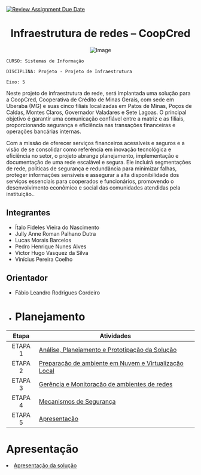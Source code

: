 [![Review Assignment Due Date](https://classroom.github.com/assets/deadline-readme-button-22041afd0340ce965d47ae6ef1cefeee28c7c493a6346c4f15d667ab976d596c.svg)](https://classroom.github.com/a/9lYuEWwT)
<h1 align="center">Infraestrutura de redes – CoopCred</h1> 

<p align="center">
  <img src="https://github.com/user-attachments/assets/70c8ec8d-d3f5-498a-89d8-6945f8f8224d" alt="Image" />
</p>


`CURSO: Sistemas de Informação`

`DISCIPLINA: Projeto - Projeto de Infraestrutura`

`Eixo: 5`

Neste projeto de infraestrutura de rede, será implantada uma solução para a CoopCred, Cooperativa de Crédito de Minas Gerais, com sede em Uberaba (MG) e suas cinco filiais localizadas em Patos de Minas, Poços de Caldas, Montes Claros, Governador Valadares e Sete Lagoas. O principal objetivo é garantir uma comunicação confiável entre a matriz e as filiais, proporcionando segurança e eficiência nas transações financeiras e operações bancárias internas.

Com a missão de oferecer serviços financeiros acessíveis e seguros e a visão de se consolidar como referência em inovação tecnológica e eficiência no setor, o projeto abrange planejamento, implementação e documentação de uma rede escalável e segura. Ele incluirá segmentações de rede, políticas de segurança e redundância para minimizar falhas, proteger informações sensíveis e assegurar a alta disponibilidade dos serviços essenciais para cooperados e funcionários, promovendo o desenvolvimento econômico e social das comunidades atendidas pela instituição..


## Integrantes

* Ítalo Fideles Vieira do Nascimento
* Jully Anne Roman Palhano Dutra
* Lucas Morais Barcelos
* Pedro Henrique Nunes Alves
* Victor Hugo Vasquez da Silva
* Vinícius Pereira Coelho

## Orientador

* Fábio Leandro Rodrigues Cordeiro

* # Planejamento

| Etapa         | Atividades |
|  :----:   | ----------- |
| ETAPA 1         |[Análise, Planejamento e Prototipação da Solução](docs/context.md) <br> |
| ETAPA 2         |[Preparação de ambiente em Nuvem e Virtualização Local](docs/cloud-computing.md)  |
| ETAPA 3         |[Gerência e Monitoração de ambientes de redes](docs/development.md) |
| ETAPA 4         |[Mecanismos de Segurança](docs/development.md)|
| ETAPA 5         | [Apresentação](presentation/README.md) |


# Apresentação

<li><a href="presentation/README.md"> Apresentação da solução</a></li>



